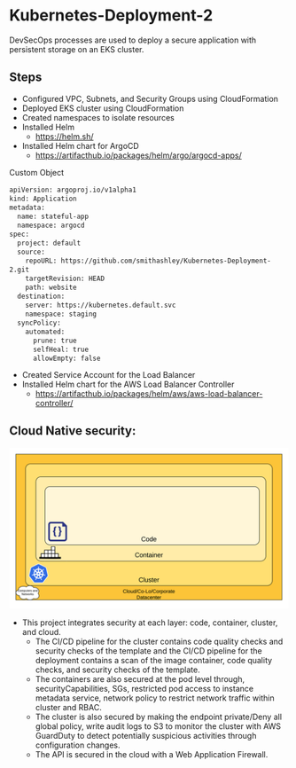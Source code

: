 # Kubernetes-Deployment-2
DevSecOps processes are used to deploy a secure application with persistent storage on an EKS cluster.

## Steps
- Configured VPC, Subnets, and Security Groups using CloudFormation
- Deployed EKS cluster using CloudFormation
- Created namespaces to isolate resources
- Installed Helm
    - https://helm.sh/ 
- Installed Helm chart for ArgoCD 
    - https://artifacthub.io/packages/helm/argo/argocd-apps/

Custom Object 
```
apiVersion: argoproj.io/v1alpha1
kind: Application
metadata:
  name: stateful-app
  namespace: argocd
spec:
  project: default
  source:
    repoURL: https://github.com/smithashley/Kubernetes-Deployment-2.git
    targetRevision: HEAD
    path: website
  destination:
    server: https://kubernetes.default.svc
    namespace: staging
  syncPolicy:
    automated:
      prune: true
      selfHeal: true
      allowEmpty: false     
```
    
  - Created Service Account for the Load Balancer
  - Installed Helm chart for the AWS Load Balancer Controller
      - https://artifacthub.io/packages/helm/aws/aws-load-balancer-controller/
   
  ## Cloud Native security:
  ![](https://github.com/smithashley/Kubernetes-Deployment-2/blob/main/embedded-images/k8-security.PNG)
- This project integrates security at each layer: code, container, cluster, and cloud.
  - The CI/CD pipeline for the cluster contains code quality checks and security checks of the template and the CI/CD pipeline for the deployment contains a scan of the image container, code quality checks, and       security checks of the template.
  - The containers are also secured at the pod level through, securityCapabilities, SGs, restricted pod access to instance metadata service, network policy to restrict network traffic within cluster and RBAC. 
  - The cluster is also secured by making the endpoint private/Deny all global policy, write audit logs to S3 to monitor the cluster with AWS GuardDuty to detect potentially suspicious activities through              configuration changes.
  -	The API is secured in the cloud with a Web Application Firewall.

